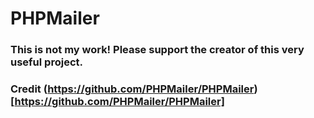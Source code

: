 # PHPMailer
### This is not my work! Please support the creator of this very useful project.
### Credit (https://github.com/PHPMailer/PHPMailer)[https://github.com/PHPMailer/PHPMailer]
